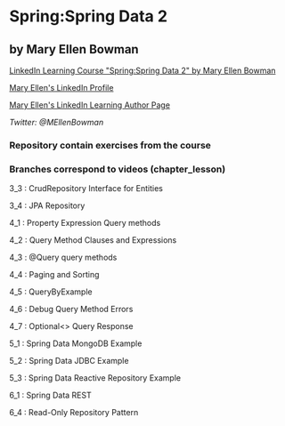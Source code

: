 # Spring:Spring Data 2
## by Mary Ellen Bowman
[LinkedIn Learning Course "Spring:Spring Data 2" by Mary Ellen Bowman](https://www.linkedin.com/learning/spring-spring-data)

[Mary Ellen's LinkedIn Profile](https://www.linkedin.com/in/mebowman/ "Mary Ellen's LinkedIn Page")

[Mary Ellen's LinkedIn Learning Author Page](https://www.linkedin.com/learning/instructors/mary-ellen-bowman "Mary Ellen's LinkedIn Page")

_Twitter: @MEllenBowman_

### Repository contain exercises from the course
### Branches correspond to videos (chapter_lesson)
3_3 : CrudRepository Interface for Entities

3_4 : JPA Repository

4_1 : Property Expression Query methods

4_2 : Query Method Clauses and Expressions

4_3 : @Query query methods

4_4 : Paging and Sorting

4_5 : QueryByExample

4_6 : Debug Query Method Errors

4_7 : Optional<> Query Response

5_1 : Spring Data MongoDB Example

5_2 : Spring Data JDBC Example

5_3 : Spring Data Reactive Repository Example

6_1 : Spring Data REST

6_4 : Read-Only Repository Pattern


 
